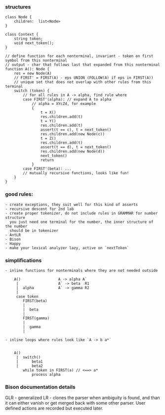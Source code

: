 ### structures
```
class Node {
    children:  list<Node>
}

class Context {
    string token;
    void next_token();
}
```

```
// define function for each nonterminal, invariant - token on first symbol from this nonterminal
// output - char that follows last that expanded from this nonterminal 
function A(): Node {
    res = new Node(A)
    // FIRST' = FIRST(A) - eps UNION (FOLLOW(A) if eps in FIRST(A))
    // unique set that does not overlap with other rules from this terminal
    switch (token) {
        // for all rules in A -> alpha, find rule where
        case FIRST'(alpha): // expand A to alpha
            // alpha = XYcZd, for example
            {
                t = X()
                res.children.add(t)
                t = Y()
                res.children.add(t)
                assert(t == c), t = next_token()
                res.children.add(new Node(c))
                t = Z()
                res.children.add(t)
                assert(t == d), t = next_token()
                res.children.add(new Node(d))
                next_token()
                return 
            }
        case FIRST'(beta): ...
        // mutually recursive functions, looks like fun!
    }
}
```

### good rules:
    - create exceptions, they suit well for this kind of asserts
    - recursive descent for 2nd lab
    - create proper tokenizer, do not include rules in GRAMMAR for number structure
      you just need one terminal for the number, the inner structure of the number 
      should be in tokenizer
    - AntLR
    - Bison
    - Happy
    - make your lexical analyzer lazy, active on `nextToken`

### simplifications
    - inline functions for nonterminals where they are not needed outside 
```
    A()                 A -> alpha A`
     |                  A` -> beta  R1
     |  alpha           A` -> gamma R2
     |          
     case token
        FIRST(beta)
        |       
        |  beta
        |       
        FIRST(gamma)
        |       
        |  gamma
        |       
```
    - inline loops where rules look like `A -> b a*`
```
                        
    A()
     |  switch()
     |      beta1
     |      beta2
        while token in FIRST(a) // <==> a*
            process alpha
```

### Bison documentation details

GLR - generalized LR - clones the parser when ambiguity is found, and than it can either vanish or
get merged back with some other parser. User defined actions are recorded but executed later.
